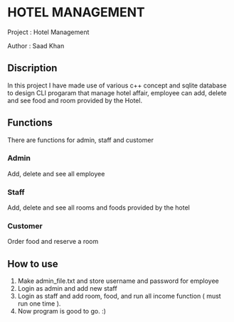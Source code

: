 #	HOTEL MANAGEMENT
Project		:	Hotel Management

Author		:	Saad Khan
##	Discription
In this project I have made use of various c++ concept and sqlite database to design CLI progaram that manage hotel affair, employee can add, delete and see food and room provided by the Hotel. 

## Functions
There are functions for admin, staff and customer

### Admin
Add, delete and see all employee

### Staff
Add, delete and see all rooms and foods provided by the hotel

### Customer
Order food and reserve a room

## How to use
1)  Make admin_file.txt and store username and password for employee
2)  Login as admin and add new staff
3)  Login as staff and add room, food, and run all income function ( must run one time ).
4)  Now program is good to go.   :)
